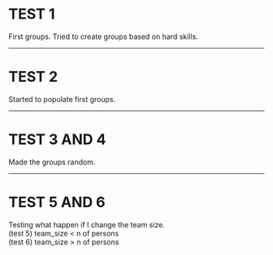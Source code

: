 # TEST 1
First groups. Tried to create groups based on hard skills.

---

# TEST 2
Started to populate first groups.

---

# TEST 3 AND 4
Made the groups random.

---

# TEST 5 AND 6
Testing what happen if I change the team size. <br/>
(test 5) team_size < n of persons <br/>
(test 6) team_size > n of persons
